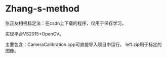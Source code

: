 # Zhang-s-method
张正友相机标定法：在csdn上下载的程序，仅用于保存学习。

实现平台VS2015+OpenCV。

主要包含：CameraCalibration.cpp可直接导入项目中运行。
        left.zip用于标定的图像。
